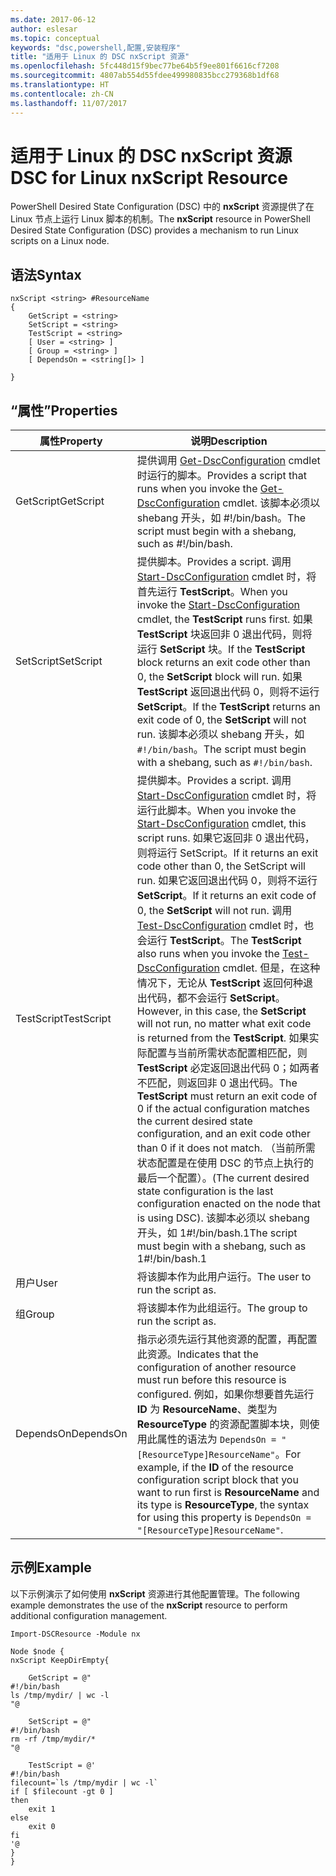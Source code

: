 ```yaml
---
ms.date: 2017-06-12
author: eslesar
ms.topic: conceptual
keywords: "dsc,powershell,配置,安装程序"
title: "适用于 Linux 的 DSC nxScript 资源"
ms.openlocfilehash: 5fc448d15f9bec77be64b5f9ee801f6616cf7208
ms.sourcegitcommit: 4807ab554d55fdee499980835bcc279368b1df68
ms.translationtype: HT
ms.contentlocale: zh-CN
ms.lasthandoff: 11/07/2017
---
```

# <a name="dsc-for-linux-nxscript-resource"></a><span data-ttu-id="93525-103">适用于 Linux 的 DSC nxScript 资源</span><span class="sxs-lookup"><span data-stu-id="93525-103">DSC for Linux nxScript Resource</span></span>

<span data-ttu-id="93525-104">PowerShell Desired State Configuration (DSC) 中的 **nxScript** 资源提供了在 Linux 节点上运行 Linux 脚本的机制。</span><span class="sxs-lookup"><span data-stu-id="93525-104">The **nxScript** resource in PowerShell Desired State Configuration (DSC) provides a mechanism to run Linux scripts on a Linux node.</span></span>

## <a name="syntax"></a><span data-ttu-id="93525-105">语法</span><span class="sxs-lookup"><span data-stu-id="93525-105">Syntax</span></span>

```
nxScript <string> #ResourceName
{
    GetScript = <string>
    SetScript = <string>
    TestScript = <string>
    [ User = <string> ]
    [ Group = <string> ]
    [ DependsOn = <string[]> ]

}
```

## <a name="properties"></a><span data-ttu-id="93525-106">“属性”</span><span class="sxs-lookup"><span data-stu-id="93525-106">Properties</span></span>

|  <span data-ttu-id="93525-107">属性</span><span class="sxs-lookup"><span data-stu-id="93525-107">Property</span></span> |  <span data-ttu-id="93525-108">说明</span><span class="sxs-lookup"><span data-stu-id="93525-108">Description</span></span> | 
|---|---|
| <span data-ttu-id="93525-109">GetScript</span><span class="sxs-lookup"><span data-stu-id="93525-109">GetScript</span></span>| <span data-ttu-id="93525-110">提供调用 [Get-DscConfiguration](https://technet.microsoft.com/en-us/library/dn521625.aspx) cmdlet 时运行的脚本。</span><span class="sxs-lookup"><span data-stu-id="93525-110">Provides a script that runs when you invoke the [Get-DscConfiguration](https://technet.microsoft.com/en-us/library/dn521625.aspx) cmdlet.</span></span> <span data-ttu-id="93525-111">该脚本必须以 shebang 开头，如 #!/bin/bash。</span><span class="sxs-lookup"><span data-stu-id="93525-111">The script must begin with a shebang, such as #!/bin/bash.</span></span>| 
| <span data-ttu-id="93525-112">SetScript</span><span class="sxs-lookup"><span data-stu-id="93525-112">SetScript</span></span>| <span data-ttu-id="93525-113">提供脚本。</span><span class="sxs-lookup"><span data-stu-id="93525-113">Provides a script.</span></span> <span data-ttu-id="93525-114">调用 [Start-DscConfiguration](https://technet.microsoft.com/en-us/library/dn521623.aspx) cmdlet 时，将首先运行 **TestScript**。</span><span class="sxs-lookup"><span data-stu-id="93525-114">When you invoke the [Start-DscConfiguration](https://technet.microsoft.com/en-us/library/dn521623.aspx) cmdlet, the **TestScript** runs first.</span></span> <span data-ttu-id="93525-115">如果 **TestScript** 块返回非 0 退出代码，则将运行 **SetScript** 块。</span><span class="sxs-lookup"><span data-stu-id="93525-115">If the **TestScript** block returns an exit code other than 0, the **SetScript** block will run.</span></span> <span data-ttu-id="93525-116">如果 **TestScript** 返回退出代码 0，则将不运行 **SetScript**。</span><span class="sxs-lookup"><span data-stu-id="93525-116">If the **TestScript** returns an exit code of 0, the **SetScript** will not run.</span></span> <span data-ttu-id="93525-117">该脚本必须以 shebang 开头，如 `#!/bin/bash`。</span><span class="sxs-lookup"><span data-stu-id="93525-117">The script must begin with a shebang, such as `#!/bin/bash`.</span></span>| 
| <span data-ttu-id="93525-118">TestScript</span><span class="sxs-lookup"><span data-stu-id="93525-118">TestScript</span></span>| <span data-ttu-id="93525-119">提供脚本。</span><span class="sxs-lookup"><span data-stu-id="93525-119">Provides a script.</span></span> <span data-ttu-id="93525-120">调用 [Start-DscConfiguration](https://technet.microsoft.com/en-us/library/dn521623.aspx) cmdlet 时，将运行此脚本。</span><span class="sxs-lookup"><span data-stu-id="93525-120">When you invoke the [Start-DscConfiguration](https://technet.microsoft.com/en-us/library/dn521623.aspx) cmdlet, this script runs.</span></span> <span data-ttu-id="93525-121">如果它返回非 0 退出代码，则将运行 SetScript。</span><span class="sxs-lookup"><span data-stu-id="93525-121">If it returns an exit code other than 0, the SetScript will run.</span></span> <span data-ttu-id="93525-122">如果它返回退出代码 0，则将不运行 **SetScript**。</span><span class="sxs-lookup"><span data-stu-id="93525-122">If it returns an exit code of 0, the **SetScript** will not run.</span></span> <span data-ttu-id="93525-123">调用 [Test-DscConfiguration](https://technet.microsoft.com/en-us/library/dn407382.aspx) cmdlet 时，也会运行 **TestScript**。</span><span class="sxs-lookup"><span data-stu-id="93525-123">The **TestScript** also runs when you invoke the [Test-DscConfiguration](https://technet.microsoft.com/en-us/library/dn407382.aspx) cmdlet.</span></span> <span data-ttu-id="93525-124">但是，在这种情况下，无论从 **TestScript** 返回何种退出代码，都不会运行 **SetScript**。</span><span class="sxs-lookup"><span data-stu-id="93525-124">However, in this case, the **SetScript** will not run, no matter what exit code is returned from the **TestScript**.</span></span> <span data-ttu-id="93525-125">如果实际配置与当前所需状态配置相匹配，则 **TestScript** 必定返回退出代码 0；如两者不匹配，则返回非 0 退出代码。</span><span class="sxs-lookup"><span data-stu-id="93525-125">The **TestScript** must return an exit code of 0 if the actual configuration matches the current desired state configuration, and an exit code other than 0 if it does not match.</span></span> <span data-ttu-id="93525-126">（当前所需状态配置是在使用 DSC 的节点上执行的最后一个配置）。</span><span class="sxs-lookup"><span data-stu-id="93525-126">(The current desired state configuration is the last configuration enacted on the node that is using DSC).</span></span> <span data-ttu-id="93525-127">该脚本必须以 shebang 开头，如 1#!/bin/bash.1</span><span class="sxs-lookup"><span data-stu-id="93525-127">The script must begin with a shebang, such as 1#!/bin/bash.1</span></span>| 
| <span data-ttu-id="93525-128">用户</span><span class="sxs-lookup"><span data-stu-id="93525-128">User</span></span>| <span data-ttu-id="93525-129">将该脚本作为此用户运行。</span><span class="sxs-lookup"><span data-stu-id="93525-129">The user to run the script as.</span></span>| 
| <span data-ttu-id="93525-130">组</span><span class="sxs-lookup"><span data-stu-id="93525-130">Group</span></span>| <span data-ttu-id="93525-131">将该脚本作为此组运行。</span><span class="sxs-lookup"><span data-stu-id="93525-131">The group to run the script as.</span></span>| 
| <span data-ttu-id="93525-132">DependsOn</span><span class="sxs-lookup"><span data-stu-id="93525-132">DependsOn</span></span> | <span data-ttu-id="93525-133">指示必须先运行其他资源的配置，再配置此资源。</span><span class="sxs-lookup"><span data-stu-id="93525-133">Indicates that the configuration of another resource must run before this resource is configured.</span></span> <span data-ttu-id="93525-134">例如，如果你想要首先运行 **ID** 为 **ResourceName**、类型为 **ResourceType** 的资源配置脚本块，则使用此属性的语法为 `DependsOn = "[ResourceType]ResourceName"`。</span><span class="sxs-lookup"><span data-stu-id="93525-134">For example, if the **ID** of the resource configuration script block that you want to run first is **ResourceName** and its type is **ResourceType**, the syntax for using this property is `DependsOn = "[ResourceType]ResourceName"`.</span></span>| 

## <a name="example"></a><span data-ttu-id="93525-135">示例</span><span class="sxs-lookup"><span data-stu-id="93525-135">Example</span></span>

<span data-ttu-id="93525-136">以下示例演示了如何使用 **nxScript** 资源进行其他配置管理。</span><span class="sxs-lookup"><span data-stu-id="93525-136">The following example demonstrates the use of the **nxScript** resource to perform additional configuration management.</span></span>

```
Import-DSCResource -Module nx 

Node $node {
nxScript KeepDirEmpty{

    GetScript = @"
#!/bin/bash
ls /tmp/mydir/ | wc -l
"@

    SetScript = @"
#!/bin/bash
rm -rf /tmp/mydir/*
"@

    TestScript = @'
#!/bin/bash
filecount=`ls /tmp/mydir | wc -l`
if [ $filecount -gt 0 ]
then
    exit 1
else
    exit 0
fi
'@
} 
}
```

